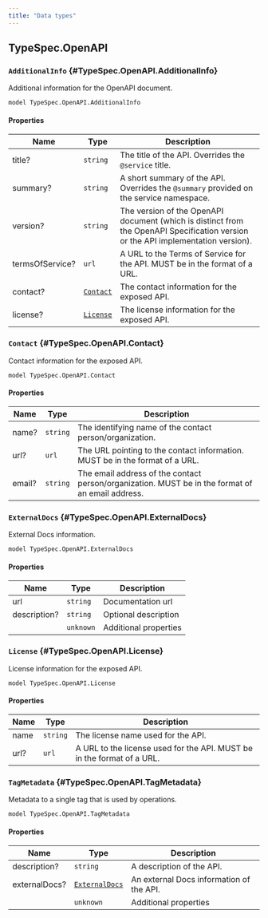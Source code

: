 ```yaml
---
title: "Data types"
---
```


## TypeSpec.OpenAPI

### `AdditionalInfo` {#TypeSpec.OpenAPI.AdditionalInfo}

Additional information for the OpenAPI document.

```typespec
model TypeSpec.OpenAPI.AdditionalInfo
```

#### Properties

| Name            | Type                                                  | Description                                                                                                                       |
| --------------- | ----------------------------------------------------- | --------------------------------------------------------------------------------------------------------------------------------- |
| title?          | `string`                                              | The title of the API. Overrides the `@service` title.                                                                             |
| summary?        | `string`                                              | A short summary of the API. Overrides the `@summary` provided on the service namespace.                                           |
| version?        | `string`                                              | The version of the OpenAPI document (which is distinct from the OpenAPI Specification version or the API implementation version). |
| termsOfService? | `url`                                                 | A URL to the Terms of Service for the API. MUST be in the format of a URL.                                                        |
| contact?        | [`Contact`](./data-types.md#TypeSpec.OpenAPI.Contact) | The contact information for the exposed API.                                                                                      |
| license?        | [`License`](./data-types.md#TypeSpec.OpenAPI.License) | The license information for the exposed API.                                                                                      |

### `Contact` {#TypeSpec.OpenAPI.Contact}

Contact information for the exposed API.

```typespec
model TypeSpec.OpenAPI.Contact
```

#### Properties

| Name   | Type     | Description                                                                                      |
| ------ | -------- | ------------------------------------------------------------------------------------------------ |
| name?  | `string` | The identifying name of the contact person/organization.                                         |
| url?   | `url`    | The URL pointing to the contact information. MUST be in the format of a URL.                     |
| email? | `string` | The email address of the contact person/organization. MUST be in the format of an email address. |

### `ExternalDocs` {#TypeSpec.OpenAPI.ExternalDocs}

External Docs information.

```typespec
model TypeSpec.OpenAPI.ExternalDocs
```

#### Properties

| Name         | Type      | Description           |
| ------------ | --------- | --------------------- |
| url          | `string`  | Documentation url     |
| description? | `string`  | Optional description  |
|              | `unknown` | Additional properties |

### `License` {#TypeSpec.OpenAPI.License}

License information for the exposed API.

```typespec
model TypeSpec.OpenAPI.License
```

#### Properties

| Name | Type     | Description                                                            |
| ---- | -------- | ---------------------------------------------------------------------- |
| name | `string` | The license name used for the API.                                     |
| url? | `url`    | A URL to the license used for the API. MUST be in the format of a URL. |

### `TagMetadata` {#TypeSpec.OpenAPI.TagMetadata}

Metadata to a single tag that is used by operations.

```typespec
model TypeSpec.OpenAPI.TagMetadata
```

#### Properties

| Name          | Type                                                            | Description                              |
| ------------- | --------------------------------------------------------------- | ---------------------------------------- |
| description?  | `string`                                                        | A description of the API.                |
| externalDocs? | [`ExternalDocs`](./data-types.md#TypeSpec.OpenAPI.ExternalDocs) | An external Docs information of the API. |
|               | `unknown`                                                       | Additional properties                    |

